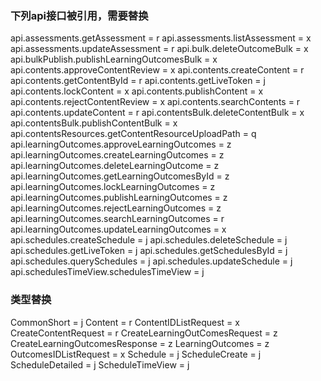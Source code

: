 ### 下列api接口被引用，需要替换
api.assessments.getAssessment = r
api.assessments.listAssessment = x
api.assessments.updateAssessment = r
api.bulk.deleteOutcomeBulk = x
api.bulkPublish.publishLearningOutcomesBulk = x
api.contents.approveContentReview = x
api.contents.createContent = r
api.contents.getContentById = r
api.contents.getLiveToken = j
api.contents.lockContent = x
api.contents.publishContent = x
api.contents.rejectContentReview = x
api.contents.searchContents = r
api.contents.updateContent = r
api.contentsBulk.deleteContentBulk = x
api.contentsBulk.publishContentBulk = x
api.contentsResources.getContentResourceUploadPath = q
api.learningOutcomes.approveLearningOutcomes = z
api.learningOutcomes.createLearningOutcomes = z
api.learningOutcomes.deleteLearningOutcome = z
api.learningOutcomes.getLearningOutcomesById = z
api.learningOutcomes.lockLearningOutcomes = z
api.learningOutcomes.publishLearningOutcomes = z
api.learningOutcomes.rejectLearningOutcomes = z
api.learningOutcomes.searchLearningOutcomes = r
api.learningOutcomes.updateLearningOutcomes = x
api.schedules.createSchedule = j
api.schedules.deleteSchedule = j
api.schedules.getLiveToken = j
api.schedules.getSchedulesById = j
api.schedules.querySchedules = j
api.schedules.updateSchedule = j
api.schedulesTimeView.schedulesTimeView = j


### 类型替换
CommonShort = j
Content = r
ContentIDListRequest = x
CreateContentRequest = r
CreateLearningOutComesRequest = z
CreateLearningOutcomesResponse = z
LearningOutcomes = z
OutcomesIDListRequest = x
Schedule = j
ScheduleCreate = j
ScheduleDetailed = j
ScheduleTimeView = j